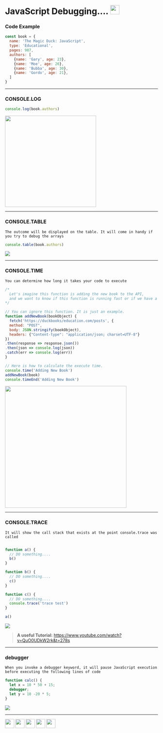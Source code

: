 # JavaScript Debugging.... <img width="30px" src="https://user-images.githubusercontent.com/49618856/188256218-8953c787-cadb-415c-a9f6-24ebbbdd1f88.png">


### Code Example
```javascript
const book = {
  name: 'The Magic Duck: JavaScript',
  type: 'Educational',
  pages: 987,
  authors: [
    {name: 'Gary', age: 23},
    {name: 'Moe', age: 26},
    {name: 'Bubba', age: 30},
    {name: 'Gordo', age: 21},
  ]
}
```
<hr/>

<div>

### CONSOLE.LOG

```javascript
console.log(book.authors)

```
<img width="300px" src="https://user-images.githubusercontent.com/49618856/188257121-cfd518f1-0432-4387-a565-3103fa6b6520.png"/>

</div>

<hr/>

<div>

### CONSOLE.TABLE
`The outcome will be displayed on the table. It will come in handy if you try to debug the arrays`
```javascript
console.table(book.authors)

```
<img src="https://user-images.githubusercontent.com/49618856/188257264-b41c5e55-dbbe-44bc-909b-3648bd575bd5.png"/>

</div>

<hr/>

<div>

### CONSOLE.TIME
`You can determine how long it takes your code to execute`
```javascript
/* 
  Let's imagine this function is adding the new book to the API,
  and we want to know if this function is running fast or if we have a performance issue with it.
*/

// You can ignore this function. It is just an example.
function addNewBook(bookObject) {
  fetch('https://duckbooks/education.com/posts', {
  method: "POST",
  body: JSON.stringify(bookObject),
  headers: {"Content-type": "application/json; charset=UTF-8"}
})
.then(response => response.json()) 
.then(json => console.log(json))
.catch(err => console.log(err))
}

// Here is how to calculate the execute time.
console.time('Adding New Book')
addNewBook(book)
console.timeEnd('Adding New Book')

```
<img width='400px' src="https://user-images.githubusercontent.com/49618856/188258075-7bec08b2-429c-482f-81e6-0f838b149ab6.png"/>

</div>

<hr/>

<div>

### CONSOLE.TRACE
`It will show the call stack that exists at the point console.trace was called`
```javascript

function a() {
  // DO something....
  b()
}

function b() {
  // DO something....
  c()
}

function c() {
  // DO something....
  console.trace('trace test')
}

a()

```
<img src="https://user-images.githubusercontent.com/49618856/188258942-5ec61b71-b079-498b-8fc2-6e1a7b8cad78.png"/>

><b>A useful Tutorial:</b> https://www.youtube.com/watch?v=QuO0UDkW2rk&t=278s


</div>

<hr/>

<div>

### debugger
`When you invoke a debugger keyword, it will pause JavaScript execution before executing the following lines of code`
```javascript
function calc() {
  let x = 10 * 50 + 15;
  debugger;
  let y = 10 -20 * 5; 
}
```
<img src="https://user-images.githubusercontent.com/49618856/188259370-3078f080-1ef8-4e6d-a5e3-f1d2f08e3816.png"/>
</div>

<hr/>

<img width="30px" src="https://user-images.githubusercontent.com/49618856/188259592-827202ab-11d0-42db-afc6-7ece555cb7ba.png"/> <img width="30px" src="https://user-images.githubusercontent.com/49618856/188259594-2bdd80a0-1c2d-4dcc-81e4-40df0e0af2f4.png"/> <img width="30px" src="https://user-images.githubusercontent.com/49618856/188259595-651029c6-fb50-4b4f-8f1a-4196644b6d07.png"/> <img width="30px" src="https://user-images.githubusercontent.com/49618856/188259596-bff0235a-b08e-4018-b80a-03d9b2f9e6f4.png"/> <img width="30px" src="https://user-images.githubusercontent.com/49618856/188259597-8068dba8-2d21-4d5e-bbb7-5bf5cf768ee6.png"/>

